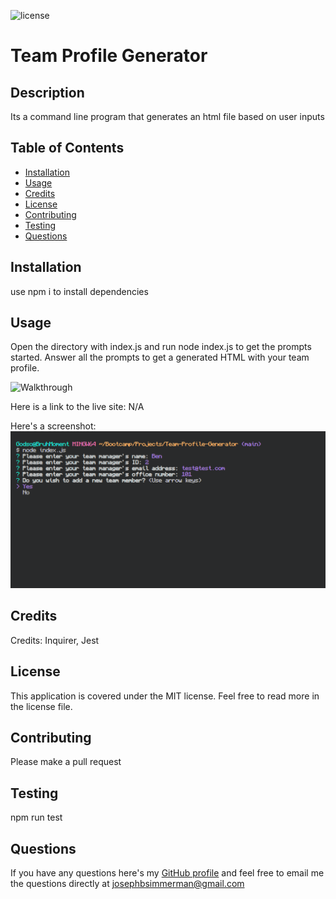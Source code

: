 ![license](https://img.shields.io/static/v1?label=license&message=MIT&color=blueviolet)

# Team Profile Generator

## Description
Its a command line program that generates an html file based on user inputs

## Table of Contents

- [Installation](#installation)
- [Usage](#usage)
- [Credits](#credits)
- [License](#license)
- [Contributing](#contributing)
- [Testing](#testing)
- [Questions](#questions)

## Installation

use npm i to install dependencies

## Usage

Open the directory with index.js and run node index.js to get the prompts started. Answer all the prompts to get a generated HTML with your team profile.

![Walkthrough](https://drive.google.com/file/d/13QvC0cLONk-pu5bW4t72kDtWWyy3WKsd/view?usp=sharing)

Here is a link to the live site: N/A

<!-- Here is a slot to put in screenshots -->
Here's a screenshot:
![Screenshot](./assets/screenshot.png)


## Credits 

Credits: Inquirer, Jest

## License

This application is covered under the MIT license. Feel free to read more in the license file.

## Contributing

Please make a pull request

## Testing

npm run test 

## Questions

If you have any questions here's my [GitHub profile](https://github.com/FruityOkapi) and feel free to email me the questions directly at josephbsimmerman@gmail.com
